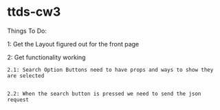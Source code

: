 # ttds-cw3
Things To Do:


1: Get the Layout figured out for the front page


2: Get functionality working


    2.1: Search Option Buttons need to have props and ways to show they are selected


    2.2: When the search button is pressed we need to send the json request

